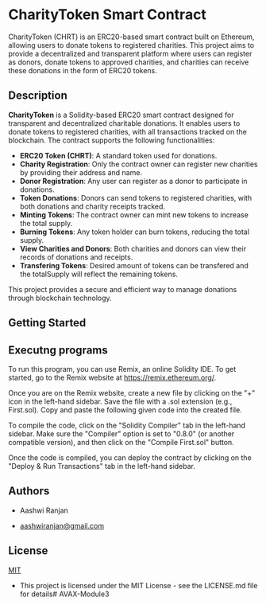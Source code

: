 
# CharityToken Smart Contract

CharityToken (CHRT) is an ERC20-based smart contract built on Ethereum, allowing users to donate tokens to registered charities. This project aims to provide a decentralized and transparent platform where users can register as donors, donate tokens to approved charities, and charities can receive these donations in the form of ERC20 tokens.


## Description 

**CharityToken** is a Solidity-based ERC20 smart contract designed for transparent and decentralized charitable donations. It enables users to donate tokens to registered charities, with all transactions tracked on the blockchain. The contract supports the following functionalities:

- **ERC20 Token (CHRT)**: A standard token used for donations.
- **Charity Registration**: Only the contract owner can register new charities by providing their address and name.
- **Donor Registration**: Any user can register as a donor to participate in donations.
- **Token Donations**: Donors can send tokens to registered charities, with both donations and charity receipts tracked.
- **Minting Tokens**: The contract owner can mint new tokens to increase the total supply.
- **Burning Tokens**: Any token holder can burn tokens, reducing the total supply.
- **View Charities and Donors**: Both charities and donors can view their records of donations and receipts.
- **Transfering Tokens**: Desired amount of tokens can be transfered and the totalSupply will reflect the remaining tokens.

This project provides a secure and efficient way to manage donations through blockchain technology.
## Getting Started 

## Executng programs 

To run this program, you can use Remix, an online Solidity IDE. To get started, go to the Remix website at https://remix.ethereum.org/.

Once you are on the Remix website, create a new file by clicking on the "+" icon in the left-hand sidebar. Save the file with a .sol extension (e.g., First.sol). Copy and paste the following given code into the created file.

To compile the code, click on the "Solidity Compiler" tab in the left-hand sidebar. Make sure the "Compiler" option is set to "0.8.0" (or another compatible version), and then click on the "Compile First.sol" button.

Once the code is compiled, you can deploy the contract by clicking on the "Deploy & Run Transactions" tab in the left-hand sidebar.
## Authors

- Aashwi Ranjan

- aashwiranjan@gmail.com


## License

[MIT](https://choosealicense.com/licenses/mit/)

- This project is licensed under the MIT License - see the LICENSE.md file for details# AVAX-Module3
